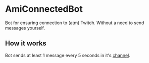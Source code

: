 # AmiConnectedBot
Bot for ensuring connection to (atm) Twitch.
Without a need to send messages yourself.

## How it works
Bot sends at least 1 message every 5 seconds in it's [channel](https://www.twitch.tv/amiconnectedbot).
